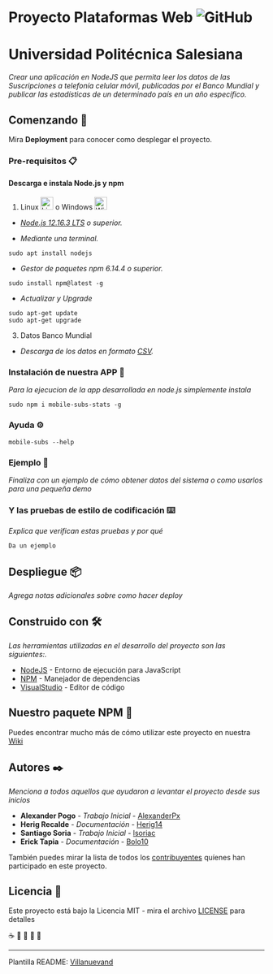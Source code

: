 

# Proyecto Plataformas Web ![GitHub](https://img.shields.io/github/license/herig14/Proyecto-PF-56-G3)
# Universidad Politécnica Salesiana


_Crear una aplicación en NodeJS que permita leer los datos de las
Suscripciones a telefonía celular móvil, publicadas por el Banco
Mundial y publicar las estadísticas de un determinado país en un
año específico._

## Comenzando 🚀


Mira **Deployment** para conocer como desplegar el proyecto.


### Pre-requisitos 📋
#### Descarga e instala Node.js y npm
1. Linux <img src="https://upload.wikimedia.org/wikipedia/commons/thumb/3/35/Tux.svg/1200px-Tux.svg.png" alt="Lin Logo" width="25" height="25" /> o Windows <img src="https://es.seaicons.com/wp-content/uploads/2015/10/OS-Windows-icon.png" alt="Win Logo" width="25" height="25" /> 

  - _[Node.js 12.16.3 LTS](https://nodejs.org/es/) o superior._
  
  - _Mediante una terminal._
```
sudo apt install nodejs
```

  - _Gestor de paquetes npm 6.14.4 o superior._
```
sudo install npm@latest -g
```
  - _Actualizar y Upgrade_
```
sudo apt-get update
sudo apt-get upgrade
```
3. Datos Banco Mundial
  - _Descarga de los datos en formato [CSV](https://datos.bancomundial.org/indicador/IT.CEL.SETS)._

### Instalación de nuestra APP 🔧

_Para la ejecucion de la app desarrollada en node.js simplemente instala_

```
sudo npm i mobile-subs-stats -g
```
### Ayuda ⚙️
```
mobile-subs --help
```
### Ejemplo 🔩

_Finaliza con un ejemplo de cómo obtener datos del sistema o como usarlos para una pequeña demo_


### Y las pruebas de estilo de codificación ⌨️

_Explica que verifican estas pruebas y por qué_

```
Da un ejemplo
```

## Despliegue 📦

_Agrega notas adicionales sobre como hacer deploy_

## Construido con 🛠️

_Las herramientas utilizadas en el desarrollo del proyecto son las siguientes:._

* [NodeJS](https://nodejs.org/) - Entorno de ejecución para JavaScript
* [NPM](https://www.npmjs.com/) - Manejador de dependencias
* [VisualStudio](https://code.visualstudio.com/?wt.mc_id=DX_841432) - Editor de código

## Nuestro paquete NPM 📖

Puedes encontrar mucho más de cómo utilizar este proyecto en nuestra [Wiki](https://www.npmjs.com/package/mobile-subs-stats)

## Autores ✒️

_Menciona a todos aquellos que ayudaron a levantar el proyecto desde sus inicios_

* **Alexander Pogo** - *Trabajo Inicial* - [AlexanderPx](https://github.com/AlexanderPx)
* **Herig Recalde** - *Documentación* - [Herig14](https://github.com/Herig14)
* **Santiago Soria** - *Trabajo Inicial* - [lsoriac](https://github.com/lsoriac)
* **Erick Tapia** - *Documentación* - [Bolo10](https://github.com/Bolo10)

También puedes mirar la lista de todos los [contribuyentes](https://github.com/Herig14/Proyecto-PF-56-G3/contributors) quíenes han participado en este proyecto. 

## Licencia 📄

Este proyecto está bajo la Licencia MIT - mira el archivo [LICENSE](LICENSE) para detalles


☕ 🍺 📢 🍺 🎁



---
Plantilla README:
[Villanuevand](https://github.com/Villanuevand)
